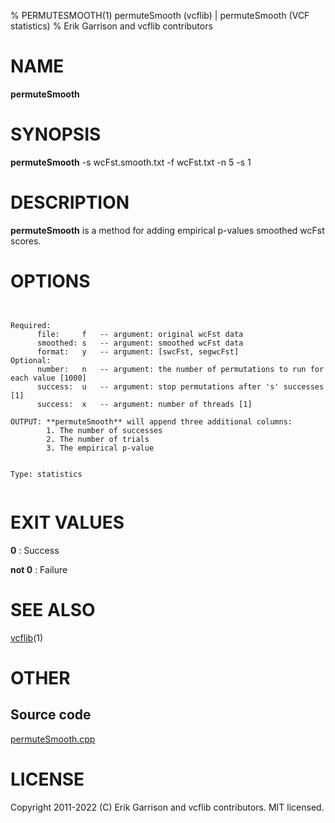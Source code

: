 % PERMUTESMOOTH(1) permuteSmooth (vcflib) | permuteSmooth (VCF statistics)
% Erik Garrison and vcflib contributors

# NAME

**permuteSmooth**

# SYNOPSIS

**permuteSmooth** -s wcFst.smooth.txt -f wcFst.txt -n 5 -s 1

# DESCRIPTION

**permuteSmooth** is a method for adding empirical p-values smoothed wcFst scores.



# OPTIONS

```


Required:
      file:     f   -- argument: original wcFst data     
      smoothed: s   -- argument: smoothed wcFst data     
      format:   y   -- argument: [swcFst, segwcFst]      
Optional:
      number:   n   -- argument: the number of permutations to run for each value [1000]
      success:  u   -- argument: stop permutations after 's' successes [1]
      success:  x   -- argument: number of threads [1]

OUTPUT: **permuteSmooth** will append three additional columns:
        1. The number of successes                            
        2. The number of trials                               
        3. The empirical p-value                              


Type: statistics


```





# EXIT VALUES

**0**
: Success

**not 0**
: Failure

# SEE ALSO



[vcflib](./vcflib.md)(1)



# OTHER

## Source code

[permuteSmooth.cpp](https://github.com/vcflib/vcflib/blob/master/src/permuteSmooth.cpp)

# LICENSE

Copyright 2011-2022 (C) Erik Garrison and vcflib contributors. MIT licensed.

<!--
  Created with ./scripts/bin2md.rb scripts/bin2md-template.erb
-->
